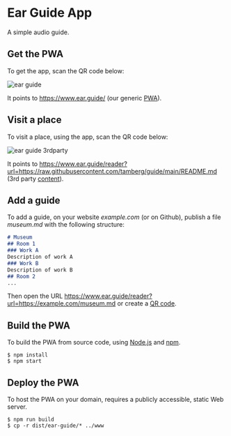 # Ear Guide App
A simple audio guide.

## Get the PWA
To get the app, scan the QR code below:

![ear guide](https://github.com/ear-guide/ear-guide-app/assets/142092/fa0e4d1d-8e81-4d6e-8973-dc4c5a2c807c)

It points to https://www.ear.guide/ (our generic [PWA](https://developer.mozilla.org/en-US/docs/Web/Progressive_web_apps)).

## Visit a place
To visit a place, using the app, scan the QR code below:

![ear guide 3rdparty](https://github.com/ear-guide/ear-guide-app/assets/142092/c22d99ac-ca2d-4cc5-b8bb-ce378abcc2e3)

It points to https://www.ear.guide/reader?url=https://raw.githubusercontent.com/tamberg/guide/main/README.md (3rd party [content](https://raw.githubusercontent.com/tamberg/guide/main/README.md)).

## Add a guide
To add a guide, on your website _example.com_ (or on Github), publish a file _museum.md_ with the following structure:

```md
# Museum
## Room 1
### Work A
Description of work A
### Work B
Description of work B
## Room 2
...
```

Then open the URL https://www.ear.guide/reader?url=https://example.com/museum.md or create a [QR code](https://ddg.co/?q=qr+https://www.ear.guide/reader?url=https://example.com/museum.md).

## Build the PWA
To build the PWA from source code, using [Node.js](https://nodejs.org) and [npm](https://npmjs.com).
```console
$ npm install
$ npm start
```

## Deploy the PWA
To host the PWA on your domain, requires a publicly accessible, static Web server.
```console
$ npm run build
$ cp -r dist/ear-guide/* ../www
```
